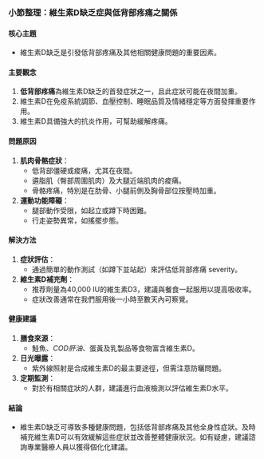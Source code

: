### 小節整理：維生素D缺乏症與低背部疼痛之關係

#### 核心主題
- 維生素D缺乏是引發低背部疼痛及其他相關健康問題的重要因素。

#### 主要觀念
1. **低背部疼痛**為維生素D缺乏的首發症狀之一，且此症狀可能在夜間加重。
2. 維生素D在免疫系統調節、血壓控制、睡眠品質及情緒穩定等方面發揮重要作用。
3. 維生素D具備強大的抗炎作用，可幫助緩解疼痛。

#### 問題原因
1. **肌肉骨骼症狀**：
   - 低背部僵硬或痠痛，尤其在夜間。
   - 遴脂肌（臀部周圍肌肉）及大腿近端肌肉的痠痛。
   - 骨骼疼痛，特別是在肋骨、小腿前側及胸骨部位按壓時加重。
2. **運動功能障礙**：
   - 腿部動作受限，如起立或蹲下時困難。
   - 行走姿勢異常，如搖擺步態。

#### 解決方法
1. **症狀評估**：
   - 通過簡單的動作測試（如蹲下並站起）來評估低背部疼痛 severity。
2. **維生素D補充劑**：
   - 推荐劑量為40,000 IU的維生素D3，建議與餐食一起服用以提高吸收率。
   - 症狀改善通常在我們服用後一小時至數天內可察覺。

#### 健康建議
1. **膳食來源**：
   - 鮭魚、_COD肝油_、蛋黃及乳製品等食物富含維生素D。
2. **日光曝露**：
   - 紫外線照射是合成維生素D的最主要途徑，但需注意防曬問題。
3. **定期監測**：
   - 對於有相關症狀的人群，建議進行血液檢測以評估維生素D水平。

#### 結論
- 維生素D缺乏可導致多種健康問題，包括低背部疼痛及其他全身性症狀。及時補充維生素D可以有效緩解這些症狀並改善整體健康狀況。如有疑慮，建議諮詢專業醫療人員以獲得個化化建議。